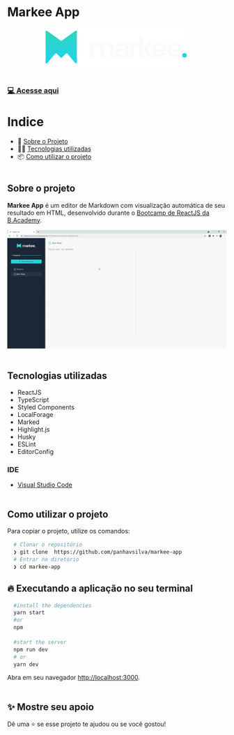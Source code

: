 # Markee App
<div align='center'>
  <img src='./src/sidebar/logo.svg' alt='Logo Markee App' />
</div>
<br/>

### [💻 Acesse aqui](https://markee-panhavsilva.netlify.app/)

# Indice

- 📂 [Sobre o Projeto](#sobre-o-projeto)
- 👨‍💻️ [Tecnologias utilizadas](#tecnologias-utilizadas)
- 📦️ [Como utilizar o projeto](#como-utilizar-o-projeto)
<br/><br/>

## Sobre o projeto
**Markee App** é um editor de Markdown com visualização automática de seu resultado em HTML, desenvolvido durante o [Bootcamp de ReactJS da B.Academy](https://b-academy.brainn.co/).

<img src='./src/ui/markee-app.gif' alt='utilizando Markee App' />
<br/><br/>

## Tecnologias utilizadas
- ReactJS
- TypeScript
- Styled Components
- LocalForage
- Marked
- Highlight.js
- Husky
- ESLint
- EditorConfig

### IDE
- [Visual Studio Code](https://code.visualstudio.com/)
<br/><br/>

## Como utilizar o projeto

Para copiar o projeto, utilize os comandos:
```bash
  # Clonar o repositório
  ❯ git clone  https://github.com/panhavsilva/markee-app
  # Entrar no diretório
  ❯ cd markee-app
``` 
## 🔥 Executando a aplicação no seu terminal
```bash
  #install the dependencies
  yarn start
  #or
  npm 

  #start the server
  npm run dev
  # or
  yarn dev
```
Abra em seu navegador [http://localhost:3000](http://localhost:3000).
<br/><br/>

## ✨ Mostre seu apoio

Dê uma ⭐ se esse projeto te ajudou ou se você gostou!
